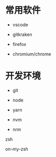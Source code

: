 # 常用软件

- vscode 

- gitkraken

- firefox

- chromium/chrome


# 开发环境

- git

-  node

- yarn

- nvm

- nrm


zsh

on-my-zsh
